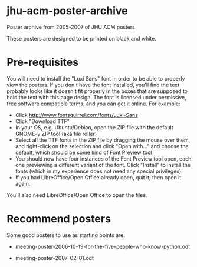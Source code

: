 jhu-acm-poster-archive
======================

Poster archive from 2005-2007 of JHU ACM posters

These posters are designed to be printed on black and white.

Pre-requisites
=============

You will need to install the "Luxi Sans" font in order to be able to properly view the posters. If you don't have the font installed, you'll find the text probably looks like it doesn't fit properly in the boxes that are supposed to hold the text with this page design. The font is licensed under permissive, free software compatible terms, and you can get it online. For example:

* Click http://www.fontsquirrel.com/fonts/Luxi-Sans
* Click "Download TTF"
* In your OS, e.g. Ubuntu/Debian, open the ZIP file with the default GNOME-y ZIP tool (aka file roller)
* Select all the TTF fonts in the ZIP file by dragging the mouse over them, and right-click on the selection and click "Open with..." and choose the default, which should be some kind of Font Preview tool
* You should now have four instances of the Font Preview tool open, each one previewing a different variant of the font. Click "Install" to install the fonts (which in my experience does not need any special privileges).
* If you had LibreOffice/Open Office already open, quit it; then open it again.

You'll also need LibreOffice/Open Office to open the files.

Recommend posters
================

Some good posters to use as starting points are:

* meeting-poster-2006-10-19-for-the-five-people-who-know-python.odt

* meeting-poster-2007-02-01.odt
